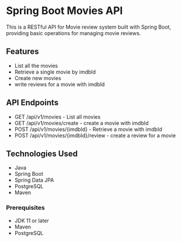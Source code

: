 # Spring Boot Movies API

This is a RESTful API for Movie review system built with Spring Boot, providing basic operations for managing movie reviews.

## Features

- List all the movies 
- Retrieve a single movie by imdbId
- Create new movies
- write reviews for a movie with imdbId

## API Endpoints

- GET /api/v1/movies - List all movies
- GET /api/v1/movies/create - create a movie with imdbId
- POST /api/v1/movies/{imdbId} - Retrieve a movie with imdbId
- POST /api/v1/movies/{imdbId}/review - create a review for a movie

## Technologies Used

- Java
- Spring Boot
- Spring Data JPA
- PostgreSQL
- Maven

### Prerequisites

- JDK 11 or later
- Maven
- PostgreSQL
